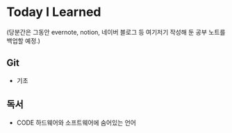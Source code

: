 # Today I Learned
(당분간은 그동안 evernote, notion, 네이버 블로그 등 여기저기 작성해 둔 공부 노트를 백업할 예정.)

## Git
* 기초

## 독서
* CODE 하드웨어와 소프트웨어에 숨어있는 언어
